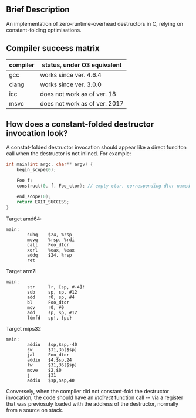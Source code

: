 Brief Description
-----------------

An implementation of zero-runtime-overhead destructors in C, relying on constant-folding optimisations.

Compiler success matrix
-----------------------

| compiler                   | status, under O3 equivalent     |
| -------------------------- | ------------------------------- |
| gcc                        | works since ver. 4.6.4          |
| clang                      | works since ver. 3.0.0          |
| icc                        | does not work as of ver. 18     |
| msvc                       | does not work as of ver. 2017   |


How does a constant-folded destructor invocation look?
------------------------------------------------------

A constat-folded destructor invocation should appear like a direct funciton call when the destructor is not inlined. For example:

```c
int main(int argc, char** argv) {
	begin_scope(0);

	Foo f;
	construct(0, f, Foo_ctor); // empty ctor, corresponding dtor named Foo_dtor, non-inlined

	end_scope(0);
	return EXIT_SUCCESS;
}
```

Target amd64:
```
main:
        subq    $24, %rsp
        movq    %rsp, %rdi
        call    Foo_dtor
        xorl    %eax, %eax
        addq    $24, %rsp
        ret
```
Target arm7l
```
main:
        str     lr, [sp, #-4]!
        sub     sp, sp, #12
        add     r0, sp, #4
        bl      Foo_dtor
        mov     r0, #0
        add     sp, sp, #12
        ldmfd   sp!, {pc}
```
Target mips32
```
main:
        addiu   $sp,$sp,-40
        sw      $31,36($sp)
        jal     Foo_dtor
        addiu   $4,$sp,24
        lw      $31,36($sp)
        move    $2,$0
        j       $31
        addiu   $sp,$sp,40
```

Conversely, when the compiler did not constant-fold the destructor invocation, the code should have an *indirect* function call -- via a register that was previosuly loaded with the address of the destructor, normally from a source on stack.
